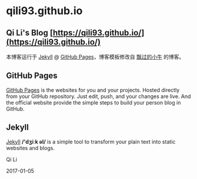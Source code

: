 # qili93.github.io
## Qi Li's Blog [https://qili93.github.io/](https://qili93.github.io/)

本博客运行于 [Jekyll](http://jekyllrb.com) @ [GitHub Pages](https://pages.github.com)，博客模板修改自 [飘过的小牛](http://github.thinkingbar.com) 的博客。

## GitHub Pages

[GitHub Pages](https://pages.github.com) is the websites for you and your projects. Hosted directly from your GitHub repository. Just edit, push, and your changes are live. And the official website provide the simple steps to build your person blog in GitHub.

## Jekyll

[Jekyll](http://jekyll.com.cn) **/'dʒiːk əl/** is a simple tool to transform your plain text into static websites and blogs.

Qi Li

2017-01-05